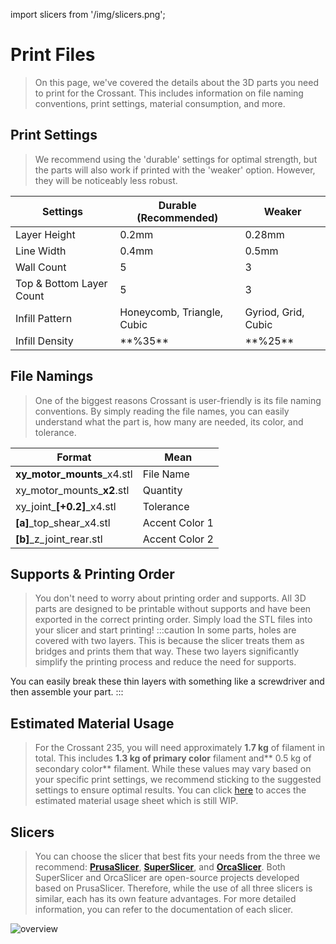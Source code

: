 
import slicers from '/img/slicers.png';

# Print Files
>On this page, we've covered the details about the 3D parts you need to print for the Crossant. This includes information on file naming conventions, print settings, material consumption, and more.

## Print Settings
>We recommend using the 'durable' settings for optimal strength, but the parts will also work if printed with the 'weaker' option. However, they will be noticeably less robust.
<table>
  <thead>
    <tr>
      <th>Settings</th>
      <th>Durable (Recommended)</th>
      <th>Weaker</th>
    </tr>
  </thead>
  <tbody>
    <tr>
      <td>Layer Height</td>
      <td>0.2mm</td>
      <td>0.28mm</td>
    </tr>
    <tr>
      <td>Line Width</td>
      <td>0.4mm</td>
      <td>0.5mm</td>
    </tr>
    <tr>
      <td>Wall Count</td>
      <td>5</td>
      <td>3</td>
    </tr>
    <tr>
      <td>Top &amp; Bottom Layer Count</td>
      <td>5</td>
      <td>3</td>
    </tr>
    <tr>
      <td>Infill Pattern</td>
      <td>Honeycomb, Triangle, Cubic</td>
      <td>Gyriod, Grid, Cubic</td>
    </tr>
    <tr>
      <td>Infill Density</td>
      <td>**%35**</td>
      <td>**%25**</td>
    </tr>
  </tbody>
</table>

## File Namings
>One of the biggest reasons Crossant is user-friendly is its file naming conventions. By simply reading the file names, you can easily understand what the part is, how many are needed, its color, and tolerance.
<table>
  <thead>
    <tr>
      <th>Format</th>
      <th>Mean</th>
    </tr>
  </thead>
  <tbody>
    <tr>
      <td>
        <strong style={{ color: "#ffb201" }}>xy_motor_mounts</strong>_x4.stl
      </td>
      <td>File Name</td>
    </tr>
    <tr>
      <td>
        xy_motor_mounts_<strong style={{ color: "#ffb201" }}>x2</strong>.stl
      </td>
      <td>Quantity</td>
    </tr>
    <tr>
     <td>
       xy_joint_<strong style={{ color: "#ffb201" }}>[+0.2]</strong>_x4.stl
      </td>
      <td>Tolerance</td>
    </tr>
    <td>
        <strong style={{ color: "#ffb201" }}>[a]</strong>_top_shear_x4.stl
      </td>
      <td>Accent Color 1</td>
    <tr>
      <td>
        <strong style={{ color: "#ffb201" }}>[b]</strong>_z_joint_rear.stl
      </td>
      <td>Accent Color 2</td>
    </tr>
  </tbody>
</table>

## Supports & Printing Order
>You don't need to worry about printing order and supports. All 3D parts are designed to be printable without supports and have been exported in the correct printing order. Simply load the STL files into your slicer and start printing!
>:::caution
In some parts, holes are covered with two layers. This is because the slicer treats them as bridges and prints them that way. These two layers significantly simplify the printing process and reduce the need for supports.
>
You can easily break these thin layers with something like a screwdriver and then assemble your part.
:::

## Estimated Material Usage
>For the Crossant 235, you will need approximately **1.7 kg** of filament in total. This includes **1.3 kg of primary color** filament and** 0.5 kg of secondary color** filament. While these values may vary based on your specific print settings, we recommend sticking to the suggested settings to ensure optimal results. You can click [here](https://docs.google.com/spreadsheets/d/1RtJ5HZQiUQ9FG7aCbiwWdeYn1X8yEAY99f9AgUKDLBo/edit?usp=sharing) to acces the estimated material usage sheet which is still WIP.

## Slicers
>You can choose the slicer that best fits your needs from the three we recommend: **[PrusaSlicer](https://github.com/prusa3d/PrusaSlicer)**, **[SuperSlicer](https://github.com/supermerill/SuperSlicer)**, and **[OrcaSlicer](https://github.com/SoftFever/OrcaSlicer)**. Both SuperSlicer and OrcaSlicer are open-source projects developed based on PrusaSlicer. Therefore, while the use of all three slicers is similar, each has its own feature advantages. For more detailed information, you can refer to the documentation of each slicer.

<div style={{textAlign: 'center'}}>
  <img src={slicers} alt="overview" style={{width: 1000, opacity: 1}}/>
</div>

